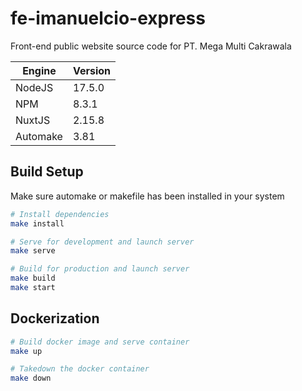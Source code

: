 # fe-imanuelcio-express

Front-end public website source code for PT. Mega Multi Cakrawala

| Engine   | Version |
| -------- | ------- |
| NodeJS   | 17.5.0  |
| NPM      | 8.3.1   |
| NuxtJS   | 2.15.8  |
| Automake | 3.81    |

## Build Setup

Make sure automake or makefile has been installed in your system

```bash
# Install dependencies
make install

# Serve for development and launch server
make serve

# Build for production and launch server
make build
make start
```

## Dockerization

```bash
# Build docker image and serve container
make up

# Takedown the docker container
make down
```
